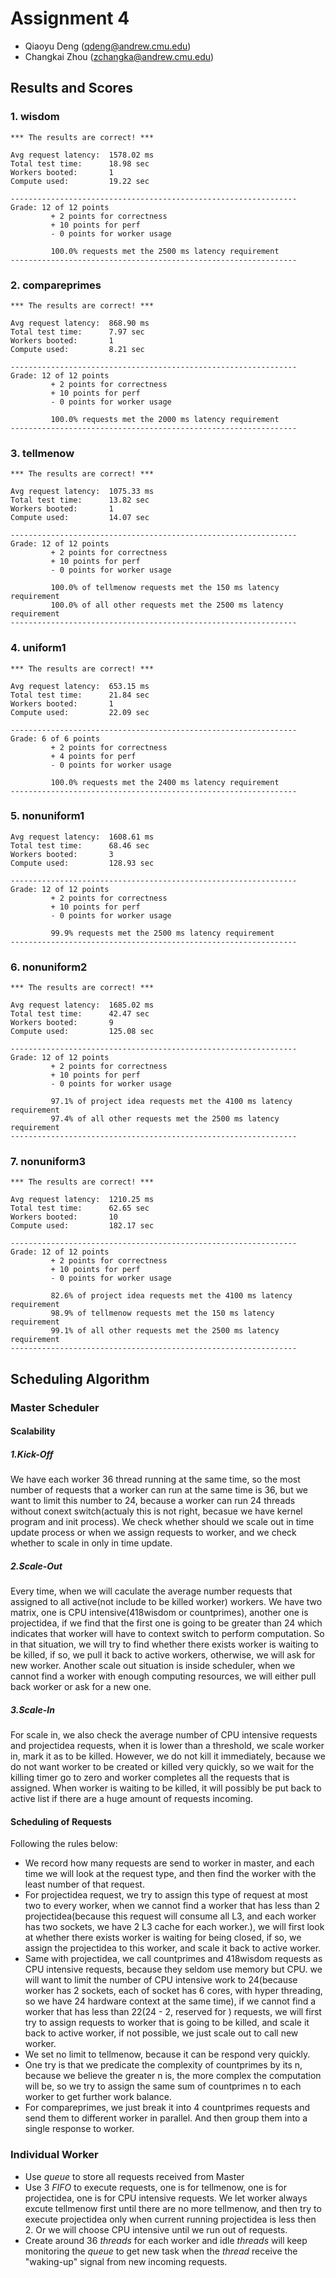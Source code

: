 # Assignment 4

* Qiaoyu Deng (qdeng@andrew.cmu.edu)
* Changkai Zhou (zchangka@andrew.cmu.edu)


## Results and Scores

### 1. wisdom
```
*** The results are correct! ***

Avg request latency:  1578.02 ms
Total test time:      18.98 sec
Workers booted:       1
Compute used:         19.22 sec

----------------------------------------------------------------
Grade: 12 of 12 points
         + 2 points for correctness
         + 10 points for perf
         - 0 points for worker usage

         100.0% requests met the 2500 ms latency requirement
----------------------------------------------------------------
```
### 2. compareprimes

```
*** The results are correct! ***

Avg request latency:  868.90 ms
Total test time:      7.97 sec
Workers booted:       1
Compute used:         8.21 sec

----------------------------------------------------------------
Grade: 12 of 12 points
         + 2 points for correctness
         + 10 points for perf
         - 0 points for worker usage

         100.0% requests met the 2000 ms latency requirement
----------------------------------------------------------------
```

### 3. tellmenow

```
*** The results are correct! ***

Avg request latency:  1075.33 ms
Total test time:      13.82 sec
Workers booted:       1
Compute used:         14.07 sec

----------------------------------------------------------------
Grade: 12 of 12 points
         + 2 points for correctness
         + 10 points for perf
         - 0 points for worker usage

         100.0% of tellmenow requests met the 150 ms latency requirement
         100.0% of all other requests met the 2500 ms latency requirement
----------------------------------------------------------------
```

### 4. uniform1

```
*** The results are correct! ***

Avg request latency:  653.15 ms
Total test time:      21.84 sec
Workers booted:       1
Compute used:         22.09 sec

----------------------------------------------------------------
Grade: 6 of 6 points
         + 2 points for correctness
         + 4 points for perf
         - 0 points for worker usage

         100.0% requests met the 2400 ms latency requirement
----------------------------------------------------------------
```

### 5. nonuniform1

```
Avg request latency:  1608.61 ms
Total test time:      68.46 sec
Workers booted:       3
Compute used:         128.93 sec

----------------------------------------------------------------
Grade: 12 of 12 points
         + 2 points for correctness
         + 10 points for perf
         - 0 points for worker usage

         99.9% requests met the 2500 ms latency requirement
----------------------------------------------------------------
```

### 6. nonuniform2

```
*** The results are correct! ***

Avg request latency:  1685.02 ms
Total test time:      42.47 sec
Workers booted:       9
Compute used:         125.08 sec

----------------------------------------------------------------
Grade: 12 of 12 points
         + 2 points for correctness
         + 10 points for perf
         - 0 points for worker usage

         97.1% of project idea requests met the 4100 ms latency requirement
         97.4% of all other requests met the 2500 ms latency requirement
----------------------------------------------------------------
```

### 7. nonuniform3

```
*** The results are correct! ***

Avg request latency:  1210.25 ms
Total test time:      62.65 sec
Workers booted:       10
Compute used:         182.17 sec

----------------------------------------------------------------
Grade: 12 of 12 points
         + 2 points for correctness
         + 10 points for perf
         - 0 points for worker usage

         82.6% of project idea requests met the 4100 ms latency requirement
         98.9% of tellmenow requests met the 150 ms latency requirement
         99.1% of all other requests met the 2500 ms latency requirement
----------------------------------------------------------------
```



## Scheduling Algorithm


### Master Scheduler

#### Scalability

##### 1.Kick-Off

We have each worker 36 thread running at the same time, so the most number of requests that a worker can run at the same time is 36, but we want to limit this number to 24, because a worker can run 24 threads without conext switch(actualy this is not right, becasue we have kernel program and init process). We check whether should we scale out in time update process or when we assign requests to worker, and we check whether to scale in only in time update.

##### 2.Scale-Out

Every time, when we will caculate the average number requests that assigned to all active(not include to be killed worker) workers. We have two matrix, one is CPU intensive(418wisdom or countprimes), another one is projectidea, if we find that the first one is going to be greater than 24 which indicates that worker will have to context switch to perform computation. So in that situation, we will try to find whether there exists worker is waiting to be killed, if so, we pull it back to active workers, otherwise, we will ask for new worker. Another scale out situation is inside scheduler, when we cannot find a worker with enough computing resources, we will either pull back worker or ask for a new one.

##### 3.Scale-In

For scale in, we also check the average number of CPU intensive requests and projectidea requests, when it is lower than a threshold, we scale worker in, mark it as to be killed. However, we do not kill it immediately, because we do not want worker to be created or killed very quickly, so we wait for the killing timer go to zero and worker completes all the requests that is assigned. When worker is waiting to be killed, it will possibly be put back to active list if there are a huge amount of requests incoming.

#### Scheduling of Requests
Following the rules below:

*  We record how many requests are send to worker in master, and each time we will look at the request type, and then find the worker with the least number of that request.
*  For projectidea request, we try to assign this type of request at most two to every worker, when we cannot find a worker that has less than 2 projectidea(because this request will consume all L3, and each worker has two sockets, we have 2 L3 cache for each worker.), we will first look at whether there exists worker is waiting for being closed, if so, we assign the projectidea to this worker, and scale it back to active worker.
*  Same with projectidea, we call countprimes and 418wisdom requests as CPU intensive requests, because they seldom use memory but CPU. we will want to limit the number of CPU intensive work to 24(because worker has 2 sockets, each of socket has 6 cores, with hyper threading, so we have 24 hardware context at the same time), if we cannot find a worker that has less than 22(24 - 2, reserved for ) requests, we will first try to assign requests to worker that is going to be killed, and scale it back to active worker, if not possible, we just scale out to call new worker.
*  We set no limit to tellmenow, because it can be respond very quickly.
*  One try is that we predicate the complexity of countprimes by its n, because we believe the greater n is, the more complex the computation will be, so we try to assign the same sum of countprimes n to each worker to get further work balance.
*  For compareprimes, we just break it into 4 countprimes requests and send them to different worker in parallel. And then group them into a single response to worker.


### Individual Worker

* Use *queue* to store all requests received from Master
* Use 3 *FIFO* to execute requests, one is for tellmenow, one is for projectidea, one is for CPU intensive requests. We let worker always excute tellmenow first until there are no more tellmenow, and then try to execute projectidea only when current running projectidea is less then 2. Or we will choose CPU intensive until we run out of requests.
* Create around 36 *threads* for each worker and idle *threads* will keep monitoring the *queue* to get new task when the *thread* receive the "waking-up" signal from new incoming requests.
